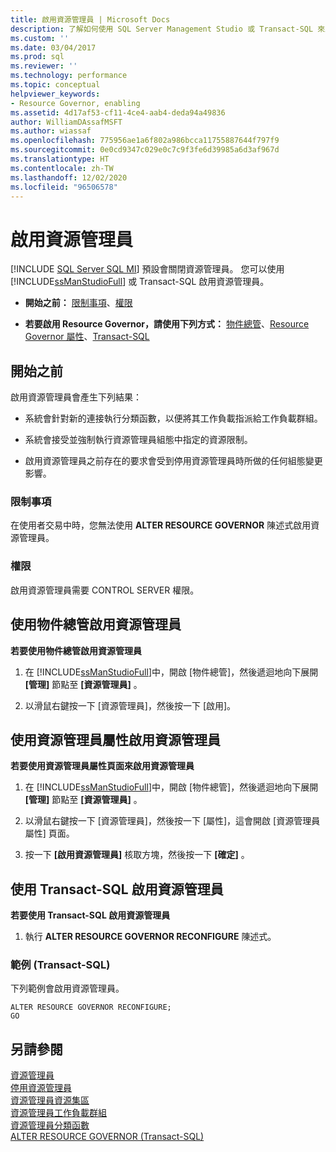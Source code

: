 ```yaml
---
title: 啟用資源管理員 | Microsoft Docs
description: 了解如何使用 SQL Server Management Studio 或 Transact-SQL 來啟用 Resource Governor。 您必須具有 CONTROL SERVER 權限。
ms.custom: ''
ms.date: 03/04/2017
ms.prod: sql
ms.reviewer: ''
ms.technology: performance
ms.topic: conceptual
helpviewer_keywords:
- Resource Governor, enabling
ms.assetid: 4d17af53-cf11-4ce4-aab4-deda94a49836
author: WilliamDAssafMSFT
ms.author: wiassaf
ms.openlocfilehash: 775956ae1a6f802a986bcca11755887644f797f9
ms.sourcegitcommit: 0e0cd9347c029e0c7c9f3fe6d39985a6d3af967d
ms.translationtype: HT
ms.contentlocale: zh-TW
ms.lasthandoff: 12/02/2020
ms.locfileid: "96506578"
---
```

# <a name="enable-resource-governor"></a>啟用資源管理員
[!INCLUDE [SQL Server SQL MI](../../includes/applies-to-version/sql-asdbmi.md)]
  預設會關閉資源管理員。 您可以使用 [!INCLUDE[ssManStudioFull](../../includes/ssmanstudiofull-md.md)] 或 Transact-SQL 啟用資源管理員。  
  
-   **開始之前：** [限制事項](#LimitationsRestrictions)、[權限](#Permissions)  
  
-   **若要啟用 Resource Governor，請使用下列方式：** [物件總管](#RGOnObjEx)、[Resource Governor 屬性](#RGOnProp)、[Transact-SQL](#RGOnTSQL)  
  
##  <a name="before-you-begin"></a><a name="BeforeYouBegin"></a> 開始之前  
 啟用資源管理員會產生下列結果：  
  
-   系統會針對新的連接執行分類函數，以便將其工作負載指派給工作負載群組。  
  
-   系統會接受並強制執行資源管理員組態中指定的資源限制。  
  
-   啟用資源管理員之前存在的要求會受到停用資源管理員時所做的任何組態變更影響。  
  
###  <a name="limitations-and-restrictions"></a><a name="LimitationsRestrictions"></a> 限制事項  
 在使用者交易中時，您無法使用 **ALTER RESOURCE GOVERNOR** 陳述式啟用資源管理員。  
  
###  <a name="permissions"></a><a name="Permissions"></a> 權限  
 啟用資源管理員需要 CONTROL SERVER 權限。  
  
##  <a name="enable-resource-governor-using-object-explorer"></a><a name="RGOnObjEx"></a> 使用物件總管啟用資源管理員  
 **若要使用物件總管啟用資源管理員**  
  
1.  在 [!INCLUDE[ssManStudioFull](../../includes/ssmanstudiofull-md.md)]中，開啟 [物件總管]，然後遞迴地向下展開 **[管理]** 節點至 **[資源管理員]** 。  
  
2.  以滑鼠右鍵按一下 [資源管理員]，然後按一下 [啟用]。  
  
##  <a name="enable-resource-governor-using-resource-governor-properties"></a><a name="RGOnProp"></a> 使用資源管理員屬性啟用資源管理員  
 **若要使用資源管理員屬性頁面來啟用資源管理員**  
  
1.  在 [!INCLUDE[ssManStudioFull](../../includes/ssmanstudiofull-md.md)]中，開啟 [物件總管]，然後遞迴地向下展開 **[管理]** 節點至 **[資源管理員]** 。  
  
2.  以滑鼠右鍵按一下 [資源管理員]，然後按一下 [屬性]，這會開啟 [資源管理員屬性] 頁面。  
  
3.  按一下 **[啟用資源管理員]** 核取方塊，然後按一下 **[確定]** 。  
  
##  <a name="enable-resource-governor-using-transact-sql"></a><a name="RGOnTSQL"></a> 使用 Transact-SQL 啟用資源管理員  
 **若要使用 Transact-SQL 啟用資源管理員**  
  
1.  執行 **ALTER RESOURCE GOVERNOR RECONFIGURE** 陳述式。  
  
### <a name="example-transact-sql"></a>範例 &#40;Transact-SQL&#41;  
 下列範例會啟用資源管理員。  
  
```  
ALTER RESOURCE GOVERNOR RECONFIGURE;  
GO  
```  
  
## <a name="see-also"></a>另請參閱  
 [資源管理員](../../relational-databases/resource-governor/resource-governor.md)   
 [停用資源管理員](../../relational-databases/resource-governor/disable-resource-governor.md)   
 [資源管理員資源集區](../../relational-databases/resource-governor/resource-governor-resource-pool.md)   
 [資源管理員工作負載群組](../../relational-databases/resource-governor/resource-governor-workload-group.md)   
 [資源管理員分類函數](../../relational-databases/resource-governor/resource-governor-classifier-function.md)   
 [ALTER RESOURCE GOVERNOR &#40;Transact-SQL&#41;](../../t-sql/statements/alter-resource-governor-transact-sql.md)  
  
  
